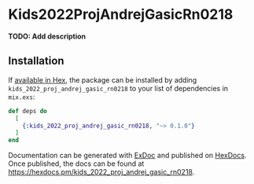 # Kids2022ProjAndrejGasicRn0218

**TODO: Add description**

## Installation

If [available in Hex](https://hex.pm/docs/publish), the package can be installed
by adding `kids_2022_proj_andrej_gasic_rn0218` to your list of dependencies in `mix.exs`:

```elixir
def deps do
  [
    {:kids_2022_proj_andrej_gasic_rn0218, "~> 0.1.0"}
  ]
end
```

Documentation can be generated with [ExDoc](https://github.com/elixir-lang/ex_doc)
and published on [HexDocs](https://hexdocs.pm). Once published, the docs can
be found at <https://hexdocs.pm/kids_2022_proj_andrej_gasic_rn0218>.

